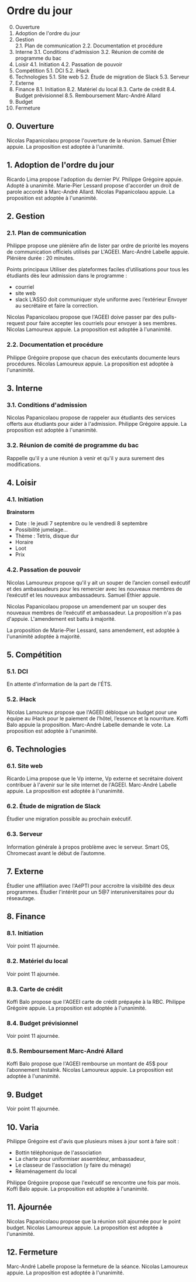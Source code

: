 # Ordre du jour

0. Ouverture
1. Adoption de l'ordre du jour
2. Gestion <br/>
	2.1. Plan de communication
	2.2. Documentation et procédure
3. Interne
	3.1. Conditions d'admission
	3.2. Réunion de comité de programme du bac
4. Loisir
	4.1. Initiation
	4.2. Passation de pouvoir
5. Compétition
	5.1. DCI
	5.2. iHack
6. Technologies
	5.1. Site web
	5.2. Étude de migration de Slack
	5.3. Serveur
7. Externe
8. Finance
	8.1. Initiation
	8.2. Matériel du local
	8.3. Carte de crédit
	8.4. Budget prévisionnel 
	8.5. Remboursement Marc-André Allard
9. Budget
10. Fermeture


## 0. Ouverture

Nicolas Papanicolaou propose l'ouverture de la réunion.
Samuel Éthier appuie.
La proposition est adoptée à l'unanimité.

## 1. Adoption de l'ordre du jour

Ricardo Lima propose l'adoption du dernier PV.
Philippe Grégoire appuie.
Adopté à unanimité.
Marie-Pier Lessard propose d'accorder un droit de parole accordé à Marc-André Allard.
Nicolas Papanicolaou appuie.
La proposition est adoptée à l'unanimité.

## 2. Gestion

### 2.1. Plan de communication

Philippe propose une plénière afin de lister par ordre de priorité les moyens de communication officiels utilisés par L'AGEEI.
Marc-André Labelle appuie.
Plénière durée : 20 minutes.

Points principaux
Utiliser des plateformes faciles d’utilisations pour tous les étudiants dès leur admission dans le programme : 
* courriel 
* site web
* slack
L’ASSO doit communiquer style uniforme avec l’extérieur
Envoyer au secrétaire et faire la correction.

Nicolas Papanicolaou propose que l'AGEEI doive passer par des pulls-request pour faire accepter les courriels pour envoyer à ses membres. 
Nicolas Lamoureux appuie.
La proposition est adoptée à l'unanimité.
	
### 2.2. Documentation et procédure

Philippe Grégoire propose que chacun des exécutants documente leurs procédures.
Nicolas Lamoureux appuie.
La proposition est adoptée à l'unanimité.

## 3. Interne

### 3.1. Conditions d'admission

Nicolas Papanicolaou propose de rappeler aux étudiants des services offerts aux étudiants pour aider à l'admission.
Philippe Grégoire appuie.
La proposition est adoptée à l'unanimité.

### 3.2. Réunion de comité de programme du bac

Rappelle qu'il y a une réunion à venir et qu'il y aura surement des modifications.

## 4. Loisir
### 4.1. Initiation

**Brainstorm**
* Date : le jeudi 7 septembre ou le vendredi 8 septembre
* Possibilité jumelage...
* Thème : Tetris, disque dur 
* Horaire
* Loot
* Prix

### 4.2. Passation de pouvoir

Nicolas Lamoureux propose qu'il y ait un souper de l’ancien conseil exécutif et des ambassadeurs pour les remercier avec les nouveaux membres de l’exécutif et les nouveaux ambassadeurs.
Samuel Éthier appuie.

Nicolas Papanicolaou propose un amendement par  un souper des nouveaux membres de l’exécutif et ambassadeur.
La proposition n'a pas d'appuie.
L'amendement est battu à majorité.

La proposition de Marie-Pier Lessard, sans amendement, est adoptée à l'unanimité adoptée à majorité.

## 5. Compétition
### 5.1. DCI

En attente d'information de la part de l'ÉTS.

### 5.2. iHack

Nicolas Lamoureux propose que l'AGEEI débloque un budget pour une équipe au iHack pour le paiement de l’hôtel, l’essence et la nourriture.
Koffi Balo appuie la proposition.
Marc-André Labelle demande le vote.
La proposition est adoptée à l'unanimité.

## 6. Technologies
### 6.1. Site web

Ricardo Lima  propose que le Vp interne, Vp externe et secrétaire doivent contribuer à l'avenir sur le site internet de l'AGEEI.
Marc-André Labelle appuie.
La proposition est adoptée à l'unanimité.

### 6.2. Étude de migration de Slack

Étudier une migration possible au prochain exécutif.

### 6.3. Serveur

Information générale à propos problème avec le serveur.
Smart OS, Chromecast avant le début de l’automne.

## 7. Externe

Étudier une affiliation avec l'AéPTI pour accroitre la visibilité des deux programmes.
Étudier l'intérêt pour un 5@7 interuniversitaires pour du réseautage.

## 8. Finance
### 8.1. Initiation

Voir point 11 ajournée.

### 8.2. Matériel du local

Voir point 11 ajournée.

### 8.3. Carte de crédit

Koffi Balo propose que l'AGEEI carte de crédit prépayée à la RBC.
Philippe Grégoire appuie.
La proposition est adoptée à l'unanimité.

### 8.4. Budget prévisionnel

Voir point 11 ajournée.
 
### 8.5. Remboursement Marc-André Allard

Koffi Balo propose que l'AGEEI rembourse un montant de 45$ pour l’abonnement InstaInk.
Nicolas Lamoureux appuie.
La proposition est adoptée à l'unanimité.

## 9. Budget

Voir point 11 ajournée.

## 10. Varia

Philippe Grégoire est d'avis que plusieurs mises à jour sont à faire soit : 
* Bottin téléphonique de l'association
* La charte pour uniformiser assembleur, ambassadeur, 
* Le classeur de l'association (y faire du ménage)
* Réaménagement du local

Philippe Grégoire propose que l'exécutif se rencontre une fois par mois.
Koffi Balo appuie.
La proposition est adoptée à l'unanimité.

## 11. Ajournée

Nicolas Papanicolaou propose que la réunion soit ajournée pour le point budget. 
Nicolas Lamoureux appuie.
La proposition est adoptée à l'unanimité.

## 12. Fermeture
Marc-André Labelle propose la fermeture de la séance.
Nicolas Lamoureux appuie.
La proposition est adoptée à l'unanimité.


